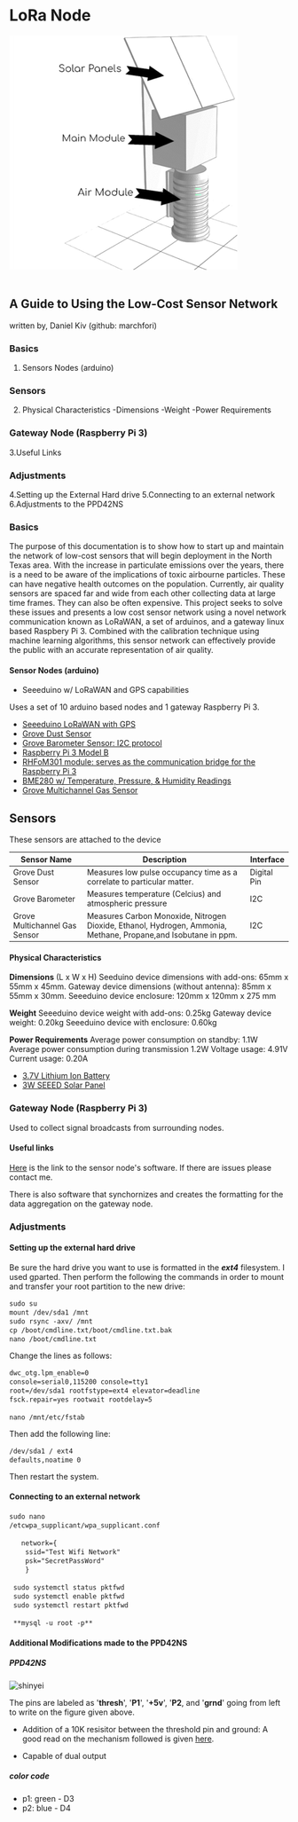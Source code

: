 # LoRa Node 
![LoraNode](https://github.com/mi3nts/loraNode/blob/master/res/lora.png)
</br>
</br>

## A Guide to Using the Low-Cost Sensor Network
written by, Daniel Kiv (github: marchfori)

### Basics

1. Sensors Nodes (arduino)

### Sensors
2. Physical Characteristics
-Dimensions
-Weight
-Power Requirements

### Gateway Node (Raspberry Pi 3)
3.Useful Links

### Adjustments
4.Setting up the External Hard drive
5.Connecting to an external network
6.Adjustments to the PPD42NS

### Basics

The purpose of this documentation is to show how to start up and maintain the network
of low-cost sensors that will begin deployment in the North Texas area. With the increase
in particulate emissions over the years, there is a need to be aware of the implications
of toxic airbourne particles. These can have negative health outcomes on the population.
Currently, air quality sensors are spaced far and wide from each other collecting data at 
large time frames. They can also be often expensive. This project seeks to solve these 
issues and presents a low cost sensor network using a novel network communication known as
LoRaWAN, a set of arduinos, and a gateway linux based Raspbery Pi 3. Combined with the 
calibration technique using machine learning algorithms, this sensor network can effectively
provide the public with an accurate representation of air quality.

#### Sensor Nodes (arduino)
- Seeeduino w/ LoRaWAN and GPS capabilities

Uses a set of 10 arduino based nodes and 1 gateway Raspberry Pi 3.

- [Seeeduino LoRaWAN with GPS](https://www.google.com/search?q=Seeeduino+LoRaWAN+with+GPS&rlz=1CDGOYI_enUS696US696&hl=en-US&sourceid=chrome-mobile&ie=UTF-8)
- [Grove Dust Sensor](https://www.seeedstudio.com/Grove-Dust-Sensor-PPD42NS.html)
- [Grove Barometer Sensor: I2C protocol](https://www.seeedstudio.com/Grove-Barometer-Sensor-BMP28-p-2652.html)
- [Raspberry Pi 3 Model B](https://www.amazon.com/Raspberry-Pi-Model-Motherboard-Element/dp/B07CTF2GWR/ref=asc_df_B07CTF2GWR/?tag=hyprod-20&linkCode=df0&hvadid=319185484784&hvpos=1o1&hvnetw=g&hvrand=5893904611042441124&hvpone=&hvptwo=&hvqmt=&hvdev=t&hvdvcmdl=&hvlocint=&hvlocphy=9026945&hvtargid=pla-535390958326&psc=1&tag=&ref=&adgrpid=63609080556&hvpone=&hvptwo=&hvadid=319185484784&hvpos=1o1&hvnetw=g&hvrand=5893904611042441124&hvqmt=&hvdev=t&hvdvcmdl=&hvlocint=&hvlocphy=9026945&hvtargid=pla-535390958326)
- [RHFoM301 module: serves as the communication bridge for the Raspberry Pi 3](http://www.risinghf.com/#/product-details?product_id=6&lang=en%2F)
- [BME280 w/ Temperature, Pressure, & Humidity Readings](https://www.adafruit.com/product/2652?gclid=CJvFq_q63-ICFUi1wAod5RsHjw)
- [Grove Multichannel Gas Sensor](https://www.arrow.com/en/products/101020088/seeed-technology-limited?gclid=CKqP4Za73-ICFdm1wAodyJsA8g) 

## Sensors
These sensors are attached to the device

| Sensor Name | Description | Interface |
| ---- | ---- | ---- |
| Grove Dust Sensor | Measures low pulse occupancy time as a correlate to particular matter. | Digital Pin |
| Grove Barometer | Measures temperature (Celcius) and atmospheric pressure | I2C |
| Grove Multichannel Gas Sensor | Measures Carbon Monoxide, Nitrogen Dioxide, Ethanol, Hydrogen, Ammonia, Methane, Propane,and Isobutane in ppm. | I2C |

#### Physical Characteristics

**Dimensions** (L x W x H)
Seeduino device dimensions with add-ons: 65mm x 55mm x 45mm.
Gateway device dimensions (without antenna): 85mm x 55mm x 30mm.
Seeeduino device enclosure: 120mm x 120mm x 275 mm

**Weight**
Seeeduino device weight with add-ons: 0.25kg
Gateway device weight: 0.20kg
Seeeduino device with enclosure: 0.60kg

**Power Requirements**
Average power consumption on standby: 1.1W
Average power consumption during transmission 1.2W
Voltage usage: 4.91V
Current usage: 0.20A

- [3.7V Lithium Ion Battery](https://www.amazon.com/Lithium-Battery-Connector-LP803860-2000mAh/dp/B07CZFMFB3)
- [3W SEEED Solar Panel](https://cpc.farnell.com/seeed-studio/313070001/solar-panel-138x160-3w/dp/MK00376)

### Gateway Node (Raspberry Pi 3)

Used to collect signal broadcasts from surrounding nodes.

#### Useful links

[Here](https://github.com/mi3nts/loRaNode) is the link to the sensor node's software. 
If there are issues please contact me.

There is also software that synchornizes and creates the formatting for the data 
aggregation on the gateway node.

### Adjustments

#### Setting up the external hard drive

Be sure the hard drive you want to use is formatted in the **_ext4_** filesystem.
I used gparted. Then perform the following the commands in order to mount and 
transfer your root partition to the new drive:

```
sudo su
mount /dev/sda1 /mnt
sudo rsync -axv/ /mnt
cp /boot/cmdline.txt/boot/cmdline.txt.bak
nano /boot/cmdline.txt
```
Change the lines as follows:

```
dwc_otg.lpm_enable=0
console=serial0,115200 console=tty1
root=/dev/sda1 rootfstype=ext4 elevator=deadline
fsck.repair=yes rootwait rootdelay=5

nano /mnt/etc/fstab
```

Then add the following line:

```
/dev/sda1 / ext4
defaults,noatime 0

```

Then restart the system.

#### Connecting to an external network

```
sudo nano
/etcwpa_supplicant/wpa_supplicant.conf

   network={
    ssid="Test Wifi Network"
    psk="SecretPassWord"
    }
    
 sudo systemctl status pktfwd
 sudo systemctl enable pktfwd
 sudo systemctl restart pktfwd
 
 **mysql -u root -p**
 ```
 
#### Additional Modifications made to the PPD42NS
##### PPD42NS
<img src="https://www.shinyei.co.jp/stc/eng/images/pic_PPD42_L.jpg"
     alt="shinyei"
     style="float: left; margin-right: 10px;" />
     <br/>
     
The pins are labeled as '**thresh**', '**P1**', '**+5v**', '**P2**, and '**grnd**'  going from left to write on the figure given above. 

 - Addition of a 10K resisitor between the threshold pin and ground:
 A good read on the mechanism followed is given [here](http://takingspace.org/wp-content/uploads/ShinyeiPPD42NS_Deconstruction_TracyAllen.pdf).

 -  Capable of dual output
 
 ##### color code
 
 - p1: green - D3
 - p2: blue - D4
    
